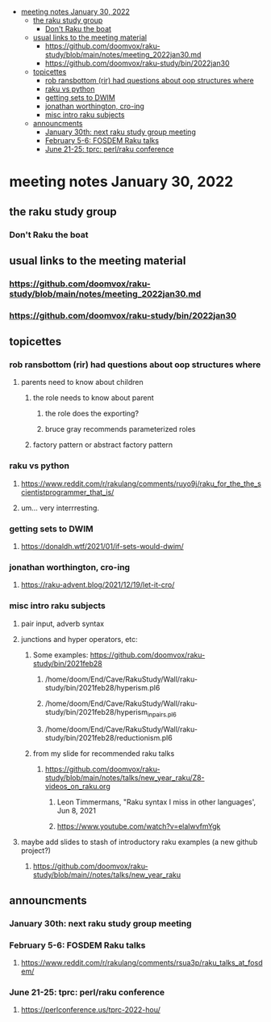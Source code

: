 - [meeting notes January 30, 2022](#orgca1c31d)
  - [the raku study group](#org53310f7)
    - [Don't Raku the boat](#orgd1472e0)
  - [usual links to the meeting material](#org20ffb25)
    - [<https://github.com/doomvox/raku-study/blob/main/notes/meeting_2022jan30.md>](#orgcb9e591)
    - [<https://github.com/doomvox/raku-study/bin/2022jan30>](#org5a83de6)
  - [topicettes](#orgdf906d9)
    - [rob ransbottom (rir) had questions about oop structures where](#orgc1ab012)
    - [raku vs python](#orge81b43f)
    - [getting sets to DWIM](#orgbf587b9)
    - [jonathan worthington, cro-ing](#org1856284)
    - [misc intro raku subjects](#org4f49b1a)
  - [announcments](#orgc31526f)
    - [January 30th: next raku study group meeting](#orgae59bb4)
    - [February 5-6: FOSDEM Raku talks](#orgb01368f)
    - [June 21-25: tprc: perl/raku conference](#org546e94c)


<a id="orgca1c31d"></a>

# meeting notes January 30, 2022


<a id="org53310f7"></a>

## the raku study group


<a id="orgd1472e0"></a>

### Don't Raku the boat


<a id="org20ffb25"></a>

## usual links to the meeting material


<a id="orgcb9e591"></a>

### <https://github.com/doomvox/raku-study/blob/main/notes/meeting_2022jan30.md>


<a id="org5a83de6"></a>

### <https://github.com/doomvox/raku-study/bin/2022jan30>


<a id="orgdf906d9"></a>

## topicettes


<a id="orgc1ab012"></a>

### rob ransbottom (rir) had questions about oop structures where

1.  parents need to know about children

    1.  the role needs to know about parent
    
        1.  the role does the exporting?
        
        2.  bruce gray recommends parameterized roles
    
    2.  factory pattern or abstract factory pattern


<a id="orge81b43f"></a>

### raku vs python

1.  <https://www.reddit.com/r/rakulang/comments/ruyo9j/raku_for_the_the_scientistprogrammer_that_is/>

2.  um&#x2026; very interrresting.


<a id="orgbf587b9"></a>

### getting sets to DWIM

1.  <https://donaldh.wtf/2021/01/if-sets-would-dwim/>


<a id="org1856284"></a>

### jonathan worthington, cro-ing

1.  <https://raku-advent.blog/2021/12/19/let-it-cro/>


<a id="org4f49b1a"></a>

### misc intro raku subjects

1.  pair input, adverb syntax

2.  junctions and hyper operators, etc:

    1.  Some examples: <https://github.com/doomvox/raku-study/bin/2021feb28>
    
        1.  /home/doom/End/Cave/RakuStudy/Wall/raku-study/bin/2021feb28/hyperism.pl6
        
        2.  /home/doom/End/Cave/RakuStudy/Wall/raku-study/bin/2021feb28/hyperism<sub>in</sub><sub>pairs.pl6</sub>
        
        3.  /home/doom/End/Cave/RakuStudy/Wall/raku-study/bin/2021feb28/reductionism.pl6
    
    2.  from my slide for recommended raku talks
    
        1.  <https://github.com/doomvox/raku-study/blob/main/notes/talks/new_year_raku/Z8-videos_on_raku.org>
        
            1.  Leon Timmermans, "Raku syntax I miss in other languages', Jun 8, 2021
            
            2.  <https://www.youtube.com/watch?v=elalwvfmYgk>

3.  maybe add slides to stash of introductory raku examples (a new github project?)

    1.  <https://github.com/doomvox/raku-study/blob/main//notes/talks/new_year_raku>


<a id="orgc31526f"></a>

## announcments


<a id="orgae59bb4"></a>

### January 30th: next raku study group meeting


<a id="orgb01368f"></a>

### February 5-6: FOSDEM Raku talks

1.  <https://www.reddit.com/r/rakulang/comments/rsua3p/raku_talks_at_fosdem/>


<a id="org546e94c"></a>

### June 21-25: tprc: perl/raku conference

1.  <https://perlconference.us/tprc-2022-hou/>
